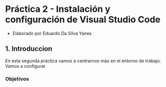 # Práctica 2 - Instalación y configuración de Visual Studio Code
* Elaborado por Eduardo Da Silva Yanes
## 1. Introduccion
En esta segunda práctica vamos a centrarnos más en el entorno de trabajo. Vamos a configurar 
### Objetivos
